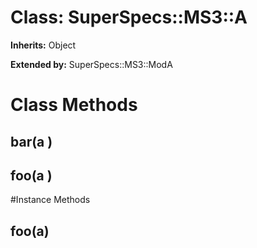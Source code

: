 # Class: SuperSpecs::MS3::A
**Inherits:** Object
  
**Extended by:** SuperSpecs::MS3::ModA
    



# Class Methods
## bar(a ) [](#method-c-bar)
## foo(a ) [](#method-c-foo)

#Instance Methods
## foo(a) [](#method-i-foo)


